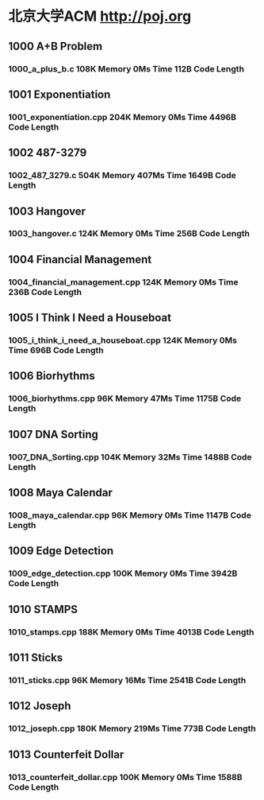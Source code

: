 # 北京大学ACM  http://poj.org

## 1000 A+B Problem
### 1000_a_plus_b.c 108K Memory 0Ms Time 112B Code Length
## 1001 Exponentiation
### 1001_exponentiation.cpp 204K Memory 0Ms Time 4496B Code Length
## 1002 487-3279
### 1002_487_3279.c 504K Memory 407Ms Time 1649B Code Length
## 1003 Hangover
### 1003_hangover.c 124K Memory 0Ms Time 256B Code Length
## 1004 Financial Management
### 1004_financial_management.cpp 124K Memory 0Ms Time 236B Code Length
## 1005 I Think I Need a Houseboat
### 1005_i_think_i_need_a_houseboat.cpp 124K Memory 0Ms Time 696B Code Length
## 1006 Biorhythms
### 1006_biorhythms.cpp 96K Memory 47Ms Time 1175B Code Length
## 1007 DNA Sorting
### 1007_DNA_Sorting.cpp 104K Memory 32Ms Time 1488B Code Length
## 1008 Maya Calendar
### 1008_maya_calendar.cpp 96K Memory 0Ms Time 1147B Code Length
## 1009 Edge Detection
### 1009_edge_detection.cpp 100K Memory 0Ms Time 3942B Code Length
## 1010 STAMPS
### 1010_stamps.cpp 188K Memory 0Ms Time 4013B Code Length
## 1011 Sticks
### 1011_sticks.cpp 96K Memory 16Ms Time 2541B Code Length
## 1012 Joseph
### 1012_joseph.cpp 180K Memory 219Ms Time 773B Code Length
## 1013 Counterfeit Dollar
### 1013_counterfeit_dollar.cpp 100K Memory 0Ms Time 1588B Code Length